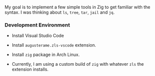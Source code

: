 My goal is to implement a few simple tools in Zig to get familiar with the syntax.
I was thinking about `ls`, `tree`, `tar`, `jail` and `jq`.

### Development Environment

-   Install Visual Studio Code

-   Install `augusterame.zls-vscode` extension.

-   Install `zig` package in Arch Linux.

-   Currently, I am using a custom build of `zig` with whatever `zls` the extension installs.
